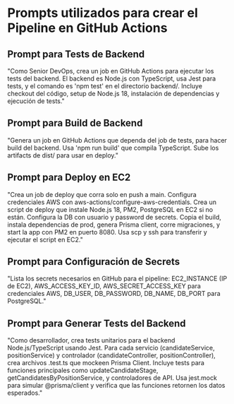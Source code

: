 # Prompts utilizados para crear el Pipeline en GitHub Actions

## Prompt para Tests de Backend
"Como Senior DevOps, crea un job en GitHub Actions para ejecutar los tests del backend. El backend es Node.js con TypeScript, usa Jest para tests, y el comando es 'npm test' en el directorio backend/. Incluye checkout del código, setup de Node.js 18, instalación de dependencias y ejecución de tests."

## Prompt para Build de Backend
"Genera un job en GitHub Actions que dependa del job de tests, para hacer build del backend. Usa 'npm run build' que compila TypeScript. Sube los artifacts de dist/ para usar en deploy."

## Prompt para Deploy en EC2
"Crea un job de deploy que corra solo en push a main. Configura credenciales AWS con aws-actions/configure-aws-credentials. Crea un script de deploy que instale Node.js 18, PM2, PostgreSQL en EC2 si no están. Configura la DB con usuario y password de secrets. Copia el build, instala dependencias de prod, genera Prisma client, corre migraciones, y start la app con PM2 en puerto 8080. Usa scp y ssh para transferir y ejecutar el script en EC2."

## Prompt para Configuración de Secrets
"Lista los secrets necesarios en GitHub para el pipeline: EC2_INSTANCE (IP de EC2), AWS_ACCESS_KEY_ID, AWS_SECRET_ACCESS_KEY para credenciales AWS, DB_USER, DB_PASSWORD, DB_NAME, DB_PORT para PostgreSQL."

## Prompt para Generar Tests del Backend
"Como desarrollador, crea tests unitarios para el backend Node.js/TypeScript usando Jest. Para cada servicio (candidateService, positionService) y controlador (candidateController, positionController), crea archivos .test.ts que mockeen Prisma Client. Incluye tests para funciones principales como updateCandidateStage, getCandidatesByPositionService, y controladores de API. Usa jest.mock para simular @prisma/client y verifica que las funciones retornen los datos esperados."
